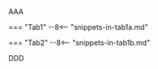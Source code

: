 AAA

=== "Tab1"
    --8<-- "snippets-in-tab1a.md"

=== "Tab2"
    --8<-- "snippets-in-tab1b.md"

DDD
